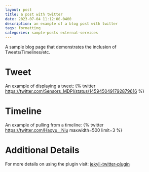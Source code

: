 ```yaml
---
layout: post
title: a post with twitter
date: 2023-07-04 11:12:00-0400
description: an example of a blog post with twitter
tags: formatting
categories: sample-posts external-services
---
```

A sample blog page that demonstrates the inclusion of Tweets/Timelines/etc.

# Tweet
An example of displaying a tweet:
{% twitter https://twitter.com/Sensors_MDPI/status/1459450491792879616 %}

# Timeline
An example of pulling from a timeline:
{% twitter https://twitter.com/Haoyu__Niu maxwidth=500 limit=3 %}

# Additional Details
For more details on using the plugin visit: [jekyll-twitter-plugin](https://github.com/rob-murray/jekyll-twitter-plugin)
